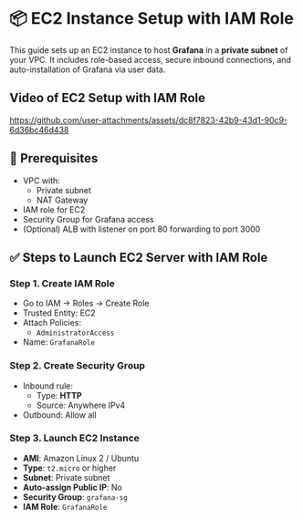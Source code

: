# 📦 EC2 Instance Setup with IAM Role

This guide sets up an EC2 instance to host **Grafana** in a **private subnet** of your VPC. It includes role-based access, secure inbound connections, and auto-installation of Grafana via user data.

## Video of EC2 Setup with IAM Role 

https://github.com/user-attachments/assets/dc8f7823-42b9-43d1-90c9-6d36bc46d438

## 🧱 Prerequisites

- VPC with:
  - Private subnet
  - NAT Gateway
- IAM role for EC2
- Security Group for Grafana access
- (Optional) ALB with listener on port 80 forwarding to port 3000


## ✅ Steps to Launch EC2 Server with IAM Role

### Step 1. Create IAM Role

- Go to IAM → Roles → Create Role
- Trusted Entity: EC2
- Attach Policies:
  - `AdministratorAccess`
- Name: `GrafanaRole`


### Step 2. Create Security Group

- Inbound rule:
  - Type: **HTTP**
  - Source: Anywhere IPv4
- Outbound: Allow all


### Step 3. Launch EC2 Instance

- **AMI**: Amazon Linux 2 / Ubuntu
- **Type**: `t2.micro` or higher
- **Subnet**: Private subnet
- **Auto-assign Public IP**: No
- **Security Group**: `grafana-sg`
- **IAM Role**: `GrafanaRole`





